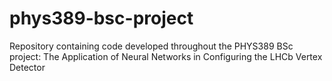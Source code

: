 # phys389-bsc-project
Repository containing code developed throughout the PHYS389 BSc project: The Application of Neural Networks in Configuring the LHCb Vertex Detector

